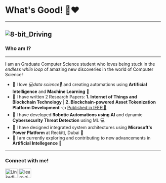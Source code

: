 # What's Good! 👋❤️
---



![8-bit_Driving](https://github.com/AaryanTheLaughingGas/AaryanTheLaughingGas/assets/95224613/dfdf5a0b-9834-47f6-be2b-0bd6f987287a)
---

### Who am I?
---
I am an Graduate Computer Science student who loves being stuck in the _endless while loop_ of amazing new discoveries in the world of Computer Science! 

- 🤖 I love _💻data science🧬_ and creating automations using **Artificial Intelligence** and **Machine Learning** 🤖
- 📖 I have written 2 Research Papers: **1. Internet of Things and Blockchain Technology** | **2. Blockchain-powered Asset Tokenization Platform Development** 👈 [Published in IEEE!📜](https://ieeexplore.ieee.org/document/10812602)
- 🦾 I have developed **Robotic Automations using AI** and dynamic **Cybersecurity Threat Detection** using ML 💻
- 🏢 I have designed integrated system architectures using **Microsoft's Power Platform** at Reckitt, Dubai 🧼
- 👾 I am currently exploring and contributing to new advancements in **Artificial Intellegence** 🎉
--- 
### Connect with me!
<a href="https://www.linkedin.com/in/aaryan-sinha-844535274/" target="blank"><img align="center" src="https://raw.githubusercontent.com/rahuldkjain/github-profile-readme-generator/master/src/images/icons/Social/linked-in-alt.svg" alt="LinkedIn Profile" height="30" width="40" /></a>
<a href="https://www.instagram.com/aaryan_thelaughing_gas" target="blank"><img align="center" src="https://raw.githubusercontent.com/rahuldkjain/github-profile-readme-generator/master/src/images/icons/Social/instagram.svg" alt="learn.zip" height="30" width="40" /></a>

